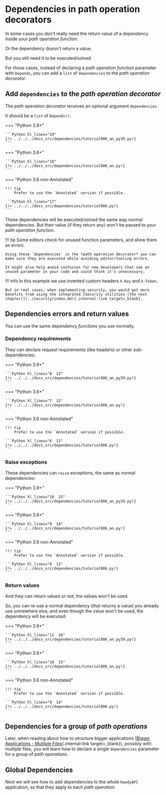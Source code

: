 # Dependencies in path operation decorators

In some cases you don't really need the return value of a dependency inside your _path operation function_.

Or the dependency doesn't return a value.

But you still need it to be executed/solved.

For those cases, instead of declaring a _path operation function_ parameter with `Depends`, you can add a `list` of `dependencies` to the _path operation decorator_.

## Add `dependencies` to the _path operation decorator_

The _path operation decorator_ receives an optional argument `dependencies`.

It should be a `list` of `Depends()`:

=== "Python 3.9+"

    ```Python hl_lines="19"
    {!> ../../../docs_src/dependencies/tutorial006_an_py39.py!}
    ```

=== "Python 3.6+"

    ```Python hl_lines="18"
    {!> ../../../docs_src/dependencies/tutorial006_an.py!}
    ```

=== "Python 3.6 non-Annotated"

    !!! tip
        Prefer to use the `Annotated` version if possible.

    ```Python hl_lines="17"
    {!> ../../../docs_src/dependencies/tutorial006.py!}
    ```

These dependencies will be executed/solved the same way normal dependencies. But their value (if they return any) won't be passed to your _path operation function_.

!!! tip
Some editors check for unused function parameters, and show them as errors.

    Using these `dependencies` in the *path operation decorator* you can make sure they are executed while avoiding editor/tooling errors.

    It might also help avoid confusion for new developers that see an unused parameter in your code and could think it's unnecessary.

!!! info
In this example we use invented custom headers `X-Key` and `X-Token`.

    But in real cases, when implementing security, you would get more benefits from using the integrated [Security utilities (the next chapter)](../security/index.md){.internal-link target=_blank}.

## Dependencies errors and return values

You can use the same dependency _functions_ you use normally.

### Dependency requirements

They can declare request requirements (like headers) or other sub-dependencies:

=== "Python 3.9+"

    ```Python hl_lines="8  13"
    {!> ../../../docs_src/dependencies/tutorial006_an_py39.py!}
    ```

=== "Python 3.6+"

    ```Python hl_lines="7  12"
    {!> ../../../docs_src/dependencies/tutorial006_an.py!}
    ```

=== "Python 3.6 non-Annotated"

    !!! tip
        Prefer to use the `Annotated` version if possible.

    ```Python hl_lines="6  11"
    {!> ../../../docs_src/dependencies/tutorial006.py!}
    ```

### Raise exceptions

These dependencies can `raise` exceptions, the same as normal dependencies:

=== "Python 3.9+"

    ```Python hl_lines="10  15"
    {!> ../../../docs_src/dependencies/tutorial006_an_py39.py!}
    ```

=== "Python 3.6+"

    ```Python hl_lines="9  14"
    {!> ../../../docs_src/dependencies/tutorial006_an.py!}
    ```

=== "Python 3.6 non-Annotated"

    !!! tip
        Prefer to use the `Annotated` version if possible.

    ```Python hl_lines="8  13"
    {!> ../../../docs_src/dependencies/tutorial006.py!}
    ```

### Return values

And they can return values or not, the values won't be used.

So, you can re-use a normal dependency (that returns a value) you already use somewhere else, and even though the value won't be used, the dependency will be executed:

=== "Python 3.9+"

    ```Python hl_lines="11  16"
    {!> ../../../docs_src/dependencies/tutorial006_an_py39.py!}
    ```

=== "Python 3.6+"

    ```Python hl_lines="10  15"
    {!> ../../../docs_src/dependencies/tutorial006_an.py!}
    ```

=== "Python 3.6 non-Annotated"

    !!! tip
        Prefer to use the `Annotated` version if possible.

    ```Python hl_lines="9  14"
    {!> ../../../docs_src/dependencies/tutorial006.py!}
    ```

## Dependencies for a group of _path operations_

Later, when reading about how to structure bigger applications ([Bigger Applications - Multiple Files](../../tutorial/bigger-applications.md){.internal-link target=\_blank}), possibly with multiple files, you will learn how to declare a single `dependencies` parameter for a group of _path operations_.

## Global Dependencies

Next we will see how to add dependencies to the whole `RaedyAPI` application, so that they apply to each _path operation_.
